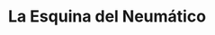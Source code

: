 ---
title: "La Esquina del Neumático"
url: /san-isidro/la-esquina-del-neumatico/
shop: neumáticos
---
